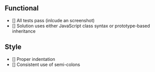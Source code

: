 ## Functional

* [] All tests pass (inlcude an screenshot)
* [] Solution uses either JavaScript class syntax or prototype-based inheritance

## Style

* [] Proper indentation
* [] Consistent use of semi-colons
